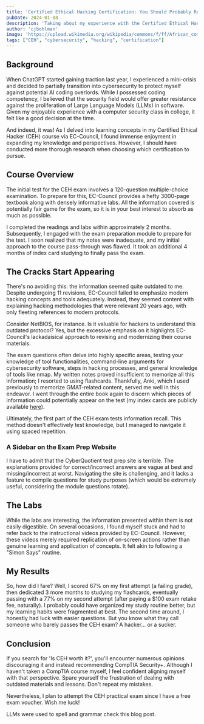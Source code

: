```yaml
---
title: 'Certified Ethical Hacking Certification: You Should Probably Reconsider'
pubDate: 2024-01-08
description: 'Taking about my experience with the Certified Ethical Hacking certification from EC-Council'
author: 'cjbohlman'
image: 'https://upload.wikimedia.org/wikipedia/commons/f/ff/African_common_toad_%28Amietophrynus_gutturalis%29_swimming.jpg'
tags: ["CEH", "cybersecurity", "hacking", "certification"]
---
```

## Background

When ChatGPT started gaining traction last year, I experienced a mini-crisis and decided to partially transition into cybersecurity to protect myself against potential AI coding overlords. While I possessed coding competency, I believed that the security field would offer greater resistance against the proliferation of Large Language Models (LLMs) in software. Given my enjoyable experience with a computer security class in college, it felt like a good decision at the time.

And indeed, it was! As I delved into learning concepts in my Certified Ethical Hacker (CEH) course via EC-Council, I found immense enjoyment in expanding my knowledge and perspectives. However, I should have conducted more thorough research when choosing which certification to pursue.

## Course Overview

The initial test for the CEH exam involves a 120-question multiple-choice examination. To prepare for this, EC-Council provides a hefty 3000-page textbook along with densely informative labs. All the information covered is potentially fair game for the exam, so it is in your best interest to absorb as much as possible.

I completed the readings and labs within approximately 2 months. Subsequently, I engaged with the exam preparation module to prepare for the test. I soon realized that my notes were inadequate, and my initial approach to the course pass-through was flawed. It took an additional 4 months of index card studying to finally pass the exam.

## The Cracks Start Appearing

There's no avoiding this: the information seemed quite outdated to me. Despite undergoing 11 revisions, EC-Council failed to emphasize modern hacking concepts and tools adequately. Instead, they seemed content with explaining hacking methodologies that were relevant 20 years ago, with only fleeting references to modern protocols.

Consider NetBIOS, for instance. Is it valuable for hackers to understand this outdated protocol? Yes, but the excessive emphasis on it highlights EC-Council's lackadaisical approach to revising and modernizing their course materials.

The exam questions often delve into highly specific areas, testing your knowledge of tool functionalities, command-line arguments for cybersecurity software, steps in hacking processes, and general knowledge of tools like nmap. My written notes proved insufficient to memorize all this information; I resorted to using flashcards. Thankfully, Anki, which I used previously to memorize GMAT-related content, served me well in this endeavor. I went through the entire book again to discern which pieces of information could potentially appear on the test (my index cards are publicly available [here](https://github.com/cjbohlman/cehv12-index-cards)).

Ultimately, the first part of the CEH exam tests information recall. This method doesn't effectively test knowledge, but I managed to navigate it using spaced repetition.

### A Sidebar on the Exam Prep Website

I have to admit that the CyberQuotient test prep site is terrible. The explanations provided for correct/incorrect answers are vague at best and missing/incorrect at worst. Navigating the site is challenging, and it lacks a feature to compile questions for study purposes (which would be extremely useful, considering the module questions rotate).

## The Labs

While the labs are interesting, the information presented within them is not easily digestible. On several occasions, I found myself stuck and had to refer back to the instructional videos provided by EC-Council. However, these videos merely required replication of on-screen actions rather than genuine learning and application of concepts. It felt akin to following a "Simon Says" routine.

## My Results

So, how did I fare? Well, I scored 67% on my first attempt (a failing grade), then dedicated 3 more months to studying my flashcards, eventually passing with a 77% on my second attempt (after paying a $100 exam retake fee, naturally). I probably could have organized my study routine better, but my learning habits were fragmented at best. The second time around, I honestly had luck with easier questions. But you know what they call someone who barely passes the CEH exam? A hacker... or a sucker.

## Conclusion

If you search for 'Is CEH worth it?', you'll encounter numerous opinions discouraging it and instead recommending CompTIA Security+. Although I haven't taken a CompTIA course myself, I feel confident aligning myself with that perspective. Spare yourself the frustration of dealing with outdated materials and lessons. Don't repeat my mistakes.

Nevertheless, I plan to attempt the CEH practical exam since I have a free exam voucher. Wish me luck!

LLMs were used to spell and grammar check this blog post.
